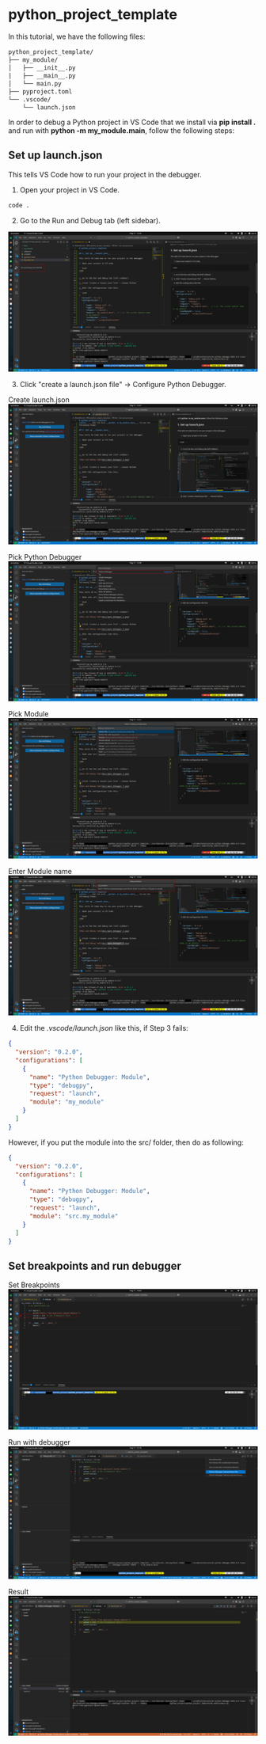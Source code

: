 # python_project_template

In this tutorial, we have the following files:

```plain
python_project_template/
├── my_module/
│   ├── __init__.py
|   ├── __main__.py
│   └── main.py
├── pyproject.toml
└── .vscode/
    └── launch.json
```

In order to debug a Python project in VS Code that we install via __pip install .__ and run with __python -m my_module.main__, follow the following steps:

## Set up __launch.json__

This tells VS Code how to run your project in the debugger.

1. Open your project in VS Code.

```bash
code .
```

2. Go to the Run and Debug tab (left sidebar).

![Run and Debug tab](docs/open_debugger_2.png)

3. Click "create a launch.json file" → Configure Python Debugger.

Create launch.json
![Create launch.json](docs/open_debugger_3.png)

Pick Python Debugger
![Pick Python Debugger](docs/open_debugger_4.png)

Pick Module
![Pick Module](docs/open_debugger_5.png)

Enter Module name
![Enter Module Name](docs/open_debugger_6.png)

4. Edit the _.vscode/launch.json_ like this, if Step 3 fails:

```json
{
  "version": "0.2.0",
  "configurations": [
    {
      "name": "Python Debugger: Module",
      "type": "debugpy",
      "request": "launch",
      "module": "my_module"
    }
  ]
}
```
However, if you put the module into the src/ folder, then do as following:

```json
{
  "version": "0.2.0",
  "configurations": [
    {
      "name": "Python Debugger: Module",
      "type": "debugpy",
      "request": "launch",
      "module": "src.my_module"
    }
  ]
}
```

## Set breakpoints and run debugger

Set Breakpoints
![Set Breakpoints](docs/open_debugger_7.png)

Run with debugger
![Pick Module](docs/open_debugger_1.png)

Result
![Enter Module Name](docs/open_debugger_8.png)
